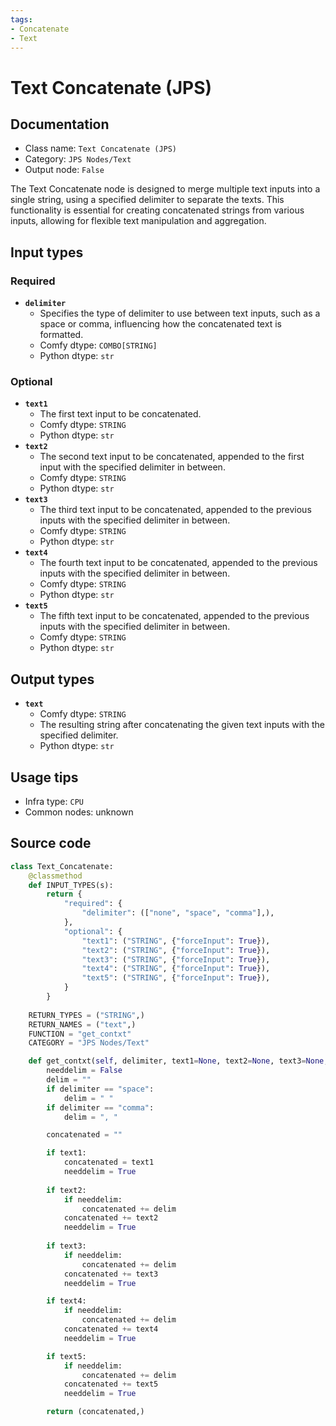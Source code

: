 ```yaml
---
tags:
- Concatenate
- Text
---
```


# Text Concatenate (JPS)
## Documentation
- Class name: `Text Concatenate (JPS)`
- Category: `JPS Nodes/Text`
- Output node: `False`

The Text Concatenate node is designed to merge multiple text inputs into a single string, using a specified delimiter to separate the texts. This functionality is essential for creating concatenated strings from various inputs, allowing for flexible text manipulation and aggregation.
## Input types
### Required
- **`delimiter`**
    - Specifies the type of delimiter to use between text inputs, such as a space or comma, influencing how the concatenated text is formatted.
    - Comfy dtype: `COMBO[STRING]`
    - Python dtype: `str`
### Optional
- **`text1`**
    - The first text input to be concatenated.
    - Comfy dtype: `STRING`
    - Python dtype: `str`
- **`text2`**
    - The second text input to be concatenated, appended to the first input with the specified delimiter in between.
    - Comfy dtype: `STRING`
    - Python dtype: `str`
- **`text3`**
    - The third text input to be concatenated, appended to the previous inputs with the specified delimiter in between.
    - Comfy dtype: `STRING`
    - Python dtype: `str`
- **`text4`**
    - The fourth text input to be concatenated, appended to the previous inputs with the specified delimiter in between.
    - Comfy dtype: `STRING`
    - Python dtype: `str`
- **`text5`**
    - The fifth text input to be concatenated, appended to the previous inputs with the specified delimiter in between.
    - Comfy dtype: `STRING`
    - Python dtype: `str`
## Output types
- **`text`**
    - Comfy dtype: `STRING`
    - The resulting string after concatenating the given text inputs with the specified delimiter.
    - Python dtype: `str`
## Usage tips
- Infra type: `CPU`
- Common nodes: unknown


## Source code
```python
class Text_Concatenate:
    @classmethod
    def INPUT_TYPES(s):
        return {
            "required": {
                "delimiter": (["none", "space", "comma"],),
            },
            "optional": {
                "text1": ("STRING", {"forceInput": True}),
                "text2": ("STRING", {"forceInput": True}),      
                "text3": ("STRING", {"forceInput": True}),      
                "text4": ("STRING", {"forceInput": True}),      
                "text5": ("STRING", {"forceInput": True}),       
            }
        }
    
    RETURN_TYPES = ("STRING",)
    RETURN_NAMES = ("text",)
    FUNCTION = "get_contxt"
    CATEGORY = "JPS Nodes/Text"

    def get_contxt(self, delimiter, text1=None, text2=None, text3=None, text4=None, text5=None):
        needdelim = False
        delim = ""
        if delimiter == "space":
            delim = " "
        if delimiter == "comma":
            delim = ", "

        concatenated = ""

        if text1:
            concatenated = text1
            needdelim = True
        
        if text2:
            if needdelim:
                concatenated += delim
            concatenated += text2
            needdelim = True
        
        if text3:
            if needdelim:
                concatenated += delim
            concatenated += text3
            needdelim = True

        if text4:
            if needdelim:
                concatenated += delim
            concatenated += text4
            needdelim = True

        if text5:
            if needdelim:
                concatenated += delim
            concatenated += text5
            needdelim = True

        return (concatenated,)

```
